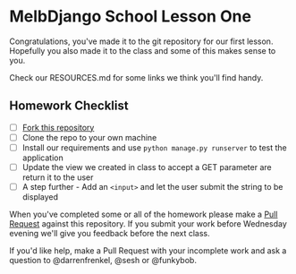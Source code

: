 # MelbDjango School Lesson One

Congratulations, you've made it to the git repository for our first lesson. Hopefully you also made it to the class
and some of this makes sense to you.

Check our RESOURCES.md for some links we think you'll find handy.


## Homework Checklist

- [ ] [Fork this repository][gh-fork]
- [ ] Clone the repo to your own machine
- [ ] Install our requirements and use `python manage.py runserver` to test the application
- [ ] Update the view we created in class to accept a GET parameter are return it to the user
- [ ] A step further - Add an `<input>` and let the user submit the string to be displayed

When you've completed some or all of the homework please make a [Pull Request][gh-pr] against this repository. If you submit
your work before Wednesday evening we'll give you feedback before the next class.

If you'd like help, make a Pull Request with your incomplete work and ask a question to @darrenfrenkel, @sesh or
@funkybob.

[gh-fork]: https://help.github.com/articles/fork-a-repo/
[gh-pr]: https://help.github.com/articles/using-pull-requests/
